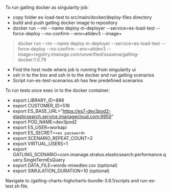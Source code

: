 To run gatling docker as singularity job:
* copy folder es-load-test to src/main/docker/deploy-files directory
* build and push gatling docker image to repository
* docker run --rm --name deploy m-deployer --service=es-load-test  --force-deploy --no-confirm --env=atldev3  --image=<image location>
> docker run --rm --name deploy m-deployer --service=es-load-test  --force-deploy --no-confirm --env=atldev3  --image=registry.imanage.com/unverified/ssaxena/gatling-docker:1.0.79

* Find the host node where job is running from singularity ui
* ssh in to the box and ssh in to the docker and run gatling scenarios
* Script run-es-test-scenarios.sh has few predefined scenarios

To run tests once exec in to the docker container:

* export LIBRARY_ID=888
* export CUSTOMER_ID=516
* export ES_BASE_URL="https://es7-dev3pod2-elasticsearch.service.imanagecloud.com:9950"
* export POD_NAME=dev3pod2
* export ES_USER=workapi
* export ES_SECRET=`<es password>`
* export SCENARIO_REPEAT_COUNT=2
* export VIRTUAL_USERS=1
* export GATLING_SCENARIO=com.imanage.stratus.elasticsearch.performance.query.SingleTermEsQuery
* export DATA_FILE=words-mixedlen.csv (optional)
* export SIMULATION_DURATION=10 (optional)

Navigate to /gatling-charts-highcharts-bundle-3.6.1/scripts and run-es-test.sh file.
